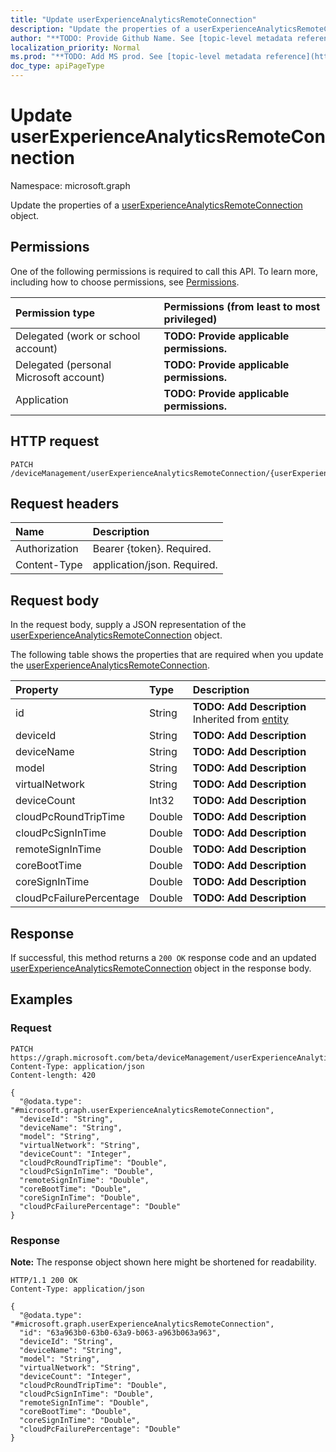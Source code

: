 ```yaml
---
title: "Update userExperienceAnalyticsRemoteConnection"
description: "Update the properties of a userExperienceAnalyticsRemoteConnection object."
author: "**TODO: Provide Github Name. See [topic-level metadata reference](https://msgo.azurewebsites.net/add/document/guidelines/metadata.html#topic-level-metadata)**"
localization_priority: Normal
ms.prod: "**TODO: Add MS prod. See [topic-level metadata reference](https://msgo.azurewebsites.net/add/document/guidelines/metadata.html#topic-level-metadata)**"
doc_type: apiPageType
---
```


# Update userExperienceAnalyticsRemoteConnection
Namespace: microsoft.graph

Update the properties of a [userExperienceAnalyticsRemoteConnection](../resources/intune-userexperienceanalyticsremoteconnection.md) object.

## Permissions
One of the following permissions is required to call this API. To learn more, including how to choose permissions, see [Permissions](/graph/permissions-reference).

|Permission type|Permissions (from least to most privileged)|
|:---|:---|
|Delegated (work or school account)|**TODO: Provide applicable permissions.**|
|Delegated (personal Microsoft account)|**TODO: Provide applicable permissions.**|
|Application|**TODO: Provide applicable permissions.**|

## HTTP request

<!-- {
  "blockType": "ignored"
}
-->
``` http
PATCH /deviceManagement/userExperienceAnalyticsRemoteConnection/{userExperienceAnalyticsRemoteConnectionId}
```

## Request headers
|Name|Description|
|:---|:---|
|Authorization|Bearer {token}. Required.|
|Content-Type|application/json. Required.|

## Request body
In the request body, supply a JSON representation of the [userExperienceAnalyticsRemoteConnection](../resources/intune-userexperienceanalyticsremoteconnection.md) object.

The following table shows the properties that are required when you update the [userExperienceAnalyticsRemoteConnection](../resources/intune-userexperienceanalyticsremoteconnection.md).

|Property|Type|Description|
|:---|:---|:---|
|id|String|**TODO: Add Description** Inherited from [entity](../resources/entity.md)|
|deviceId|String|**TODO: Add Description**|
|deviceName|String|**TODO: Add Description**|
|model|String|**TODO: Add Description**|
|virtualNetwork|String|**TODO: Add Description**|
|deviceCount|Int32|**TODO: Add Description**|
|cloudPcRoundTripTime|Double|**TODO: Add Description**|
|cloudPcSignInTime|Double|**TODO: Add Description**|
|remoteSignInTime|Double|**TODO: Add Description**|
|coreBootTime|Double|**TODO: Add Description**|
|coreSignInTime|Double|**TODO: Add Description**|
|cloudPcFailurePercentage|Double|**TODO: Add Description**|



## Response

If successful, this method returns a `200 OK` response code and an updated [userExperienceAnalyticsRemoteConnection](../resources/intune-userexperienceanalyticsremoteconnection.md) object in the response body.

## Examples

### Request
<!-- {
  "blockType": "request",
  "name": "update_userexperienceanalyticsremoteconnection"
}
-->
``` http
PATCH https://graph.microsoft.com/beta/deviceManagement/userExperienceAnalyticsRemoteConnection/{userExperienceAnalyticsRemoteConnectionId}
Content-Type: application/json
Content-length: 420

{
  "@odata.type": "#microsoft.graph.userExperienceAnalyticsRemoteConnection",
  "deviceId": "String",
  "deviceName": "String",
  "model": "String",
  "virtualNetwork": "String",
  "deviceCount": "Integer",
  "cloudPcRoundTripTime": "Double",
  "cloudPcSignInTime": "Double",
  "remoteSignInTime": "Double",
  "coreBootTime": "Double",
  "coreSignInTime": "Double",
  "cloudPcFailurePercentage": "Double"
}
```


### Response
**Note:** The response object shown here might be shortened for readability.
<!-- {
  "blockType": "response",
  "truncated": true
}
-->
``` http
HTTP/1.1 200 OK
Content-Type: application/json

{
  "@odata.type": "#microsoft.graph.userExperienceAnalyticsRemoteConnection",
  "id": "63a963b0-63b0-63a9-b063-a963b063a963",
  "deviceId": "String",
  "deviceName": "String",
  "model": "String",
  "virtualNetwork": "String",
  "deviceCount": "Integer",
  "cloudPcRoundTripTime": "Double",
  "cloudPcSignInTime": "Double",
  "remoteSignInTime": "Double",
  "coreBootTime": "Double",
  "coreSignInTime": "Double",
  "cloudPcFailurePercentage": "Double"
}
```

